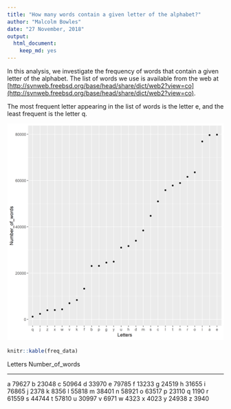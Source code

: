 ```yaml
---
title: "How many words contain a given letter of the alphabet?"
author: "Malcolm Bowles"
date: "27 November, 2018"
output:
  html_document:
    keep_md: yes
---
```


In this analysis, we investigate the frequency of words that contain a given letter of the alphabet. The list of words we use is available from the web at [http://svnweb.freebsd.org/base/head/share/dict/web2?view=co](http://svnweb.freebsd.org/base/head/share/dict/web2?view=co). 



The most frequent letter appearing in the list of words is the letter e, and the least frequent is the letter q.


![*Fig. 1* Number of words containing a given letter](words_containing_letter.png)


```r
knitr::kable(freq_data)
```



Letters    Number_of_words
--------  ----------------
a                    79627
b                    23048
c                    50964
d                    33970
e                    79785
f                    13233
g                    24519
h                    31655
i                    76865
j                     2378
k                     8356
l                    55818
m                    38401
n                    58921
o                    63517
p                    23110
q                     1190
r                    61559
s                    44744
t                    57810
u                    30997
v                     6971
w                     4323
x                     4023
y                    24938
z                     3940







